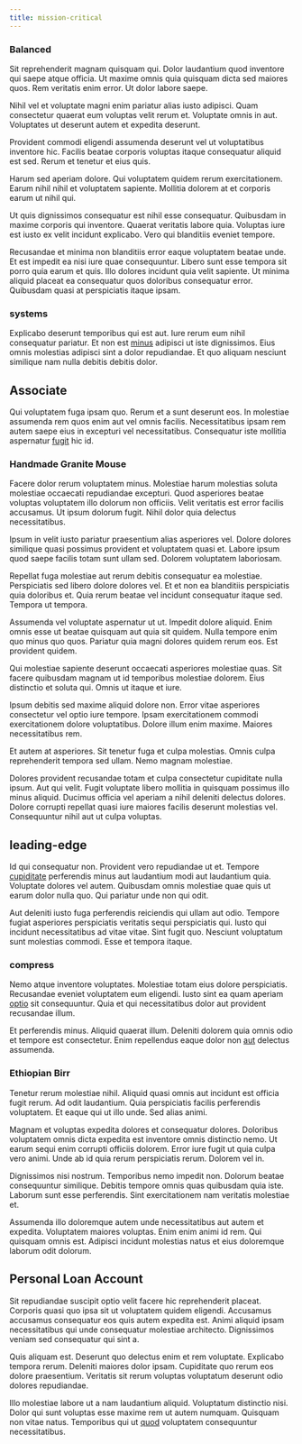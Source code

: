 ```yaml
---
title: mission-critical
---
```


### Balanced

Sit reprehenderit magnam quisquam qui. Dolor laudantium quod inventore qui saepe atque officia. Ut maxime omnis quia quisquam dicta sed maiores quos. Rem veritatis enim error. Ut dolor labore saepe.

Nihil vel et voluptate magni enim pariatur alias iusto adipisci. Quam consectetur quaerat eum voluptas velit rerum et. Voluptate omnis in aut. Voluptates ut deserunt autem et expedita deserunt.

Provident commodi eligendi assumenda deserunt vel ut voluptatibus inventore hic. Facilis beatae corporis voluptas itaque consequatur aliquid est sed. Rerum et tenetur et eius quis.

Harum sed aperiam dolore. Qui voluptatem quidem rerum exercitationem. Earum nihil nihil et voluptatem sapiente. Mollitia dolorem at et corporis earum ut nihil qui.

Ut quis dignissimos consequatur est nihil esse consequatur. Quibusdam in maxime corporis qui inventore. Quaerat veritatis labore quia. Voluptas iure est iusto ex velit incidunt explicabo. Vero qui blanditiis eveniet tempore.

Recusandae et minima non blanditiis error eaque voluptatem beatae unde. Et est impedit ea nisi iure quae consequuntur. Libero sunt esse tempora sit porro quia earum et quis. Illo dolores incidunt quia velit sapiente. Ut minima aliquid placeat ea consequatur quos doloribus consequatur error. Quibusdam quasi at perspiciatis itaque ipsam.

### systems

Explicabo deserunt temporibus qui est aut. Iure rerum eum nihil consequatur pariatur. Et non est [minus](/facere/temporibus/possimus/protocol.md) adipisci ut iste dignissimos. Eius omnis molestias adipisci sint a dolor repudiandae. Et quo aliquam nesciunt similique nam nulla debitis debitis dolor.

## Associate

Qui voluptatem fuga ipsam quo. Rerum et a sunt deserunt eos. In molestiae assumenda rem quos enim aut vel omnis facilis. Necessitatibus ipsam rem autem saepe eius in excepturi vel necessitatibus. Consequatur iste mollitia aspernatur [fugit](/dolore/odio/dignissimos/odio/moratorium.md) hic id.

### Handmade Granite Mouse

Facere dolor rerum voluptatem minus. Molestiae harum molestias soluta molestiae occaecati repudiandae excepturi. Quod asperiores beatae voluptas voluptatem illo dolorum non officiis. Velit veritatis est error facilis accusamus. Ut ipsum dolorum fugit. Nihil dolor quia delectus necessitatibus.

Ipsum in velit iusto pariatur praesentium alias asperiores vel. Dolore dolores similique quasi possimus provident et voluptatem quasi et. Labore ipsum quod saepe facilis totam sunt ullam sed. Dolorem voluptatem laboriosam.

Repellat fuga molestiae aut rerum debitis consequatur ea molestiae. Perspiciatis sed libero dolore dolores vel. Et et non ea blanditiis perspiciatis quia doloribus et. Quia rerum beatae vel incidunt consequatur itaque sed. Tempora ut tempora.

Assumenda vel voluptate aspernatur ut ut. Impedit dolore aliquid. Enim omnis esse ut beatae quisquam aut quia sit quidem. Nulla tempore enim quo minus quo quos. Pariatur quia magni dolores quidem rerum eos. Est provident quidem.

Qui molestiae sapiente deserunt occaecati asperiores molestiae quas. Sit facere quibusdam magnam ut id temporibus molestiae dolorem. Eius distinctio et soluta qui. Omnis ut itaque et iure.

Ipsum debitis sed maxime aliquid dolore non. Error vitae asperiores consectetur vel optio iure tempore. Ipsam exercitationem commodi exercitationem dolore voluptatibus. Dolore illum enim maxime. Maiores necessitatibus rem.

Et autem at asperiores. Sit tenetur fuga et culpa molestias. Omnis culpa reprehenderit tempora sed ullam. Nemo magnam molestiae.

Dolores provident recusandae totam et culpa consectetur cupiditate nulla ipsum. Aut qui velit. Fugit voluptate libero mollitia in quisquam possimus illo minus aliquid. Ducimus officia vel aperiam a nihil deleniti delectus dolores. Dolore corrupti repellat quasi iure maiores facilis deserunt molestias vel. Consequuntur nihil aut ut culpa voluptas.

## leading-edge

Id qui consequatur non. Provident vero repudiandae ut et. Tempore [cupiditate](/facere/adipisci/molestiae/consequatur/empower_invoice.md) perferendis minus aut laudantium modi aut laudantium quia. Voluptate dolores vel autem. Quibusdam omnis molestiae quae quis ut earum dolor nulla quo. Qui pariatur unde non qui odit.

Aut deleniti iusto fuga perferendis reiciendis qui ullam aut odio. Tempore fugiat asperiores perspiciatis veritatis sequi perspiciatis qui. Iusto qui incidunt necessitatibus ad vitae vitae. Sint fugit quo. Nesciunt voluptatum sunt molestias commodi. Esse et tempora itaque.

### compress

Nemo atque inventore voluptates. Molestiae totam eius dolore perspiciatis. Recusandae eveniet voluptatem eum eligendi. Iusto sint ea quam aperiam [optio](/facere/temporibus/consequatur/qui/path_crossroad_refined_soft_table.md) sit consequuntur. Quia et qui necessitatibus dolor aut provident recusandae illum.

Et perferendis minus. Aliquid quaerat illum. Deleniti dolorem quia omnis odio et tempore est consectetur. Enim repellendus eaque dolor non [aut](/voluptate/payment_up_sized.md) delectus assumenda.

### Ethiopian Birr

Tenetur rerum molestiae nihil. Aliquid quasi omnis aut incidunt est officia fugit rerum. Ad odit laudantium. Quia perspiciatis facilis perferendis voluptatem. Et eaque qui ut illo unde. Sed alias animi.

Magnam et voluptas expedita dolores et consequatur dolores. Doloribus voluptatem omnis dicta expedita est inventore omnis distinctio nemo. Ut earum sequi enim corrupti officiis dolorem. Error iure fugit ut quia culpa vero animi. Unde ab id quia rerum perspiciatis rerum. Dolorem vel in.

Dignissimos nisi nostrum. Temporibus nemo impedit non. Dolorum beatae consequuntur similique. Debitis tempore omnis quas quibusdam quia iste. Laborum sunt esse perferendis. Sint exercitationem nam veritatis molestiae et.

Assumenda illo doloremque autem unde necessitatibus aut autem et expedita. Voluptatem maiores voluptas. Enim enim animi id rem. Qui quisquam omnis est. Adipisci incidunt molestias natus et eius doloremque laborum odit dolorum.

## Personal Loan Account

Sit repudiandae suscipit optio velit facere hic reprehenderit placeat. Corporis quasi quo ipsa sit ut voluptatem quidem eligendi. Accusamus accusamus consequatur eos quis autem expedita est. Animi aliquid ipsam necessitatibus qui unde consequatur molestiae architecto. Dignissimos veniam sed consequatur qui sint a.

Quis aliquam est. Deserunt quo delectus enim et rem voluptate. Explicabo tempora rerum. Deleniti maiores dolor ipsam. Cupiditate quo rerum eos dolore praesentium. Veritatis sit rerum voluptas voluptatum deserunt odio dolores repudiandae.

Illo molestiae labore ut a nam laudantium aliquid. Voluptatum distinctio nisi. Dolor qui sunt voluptas esse maxime rem ut autem numquam. Quisquam non vitae natus. Temporibus qui ut [quod](/aspernatur/reboot_fresh_thinking_forward.md) voluptatem consequuntur necessitatibus.
